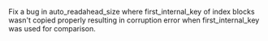 Fix a bug in auto_readahead_size where first_internal_key of index blocks wasn't copied properly resulting in corruption error when first_internal_key was used for comparison.
